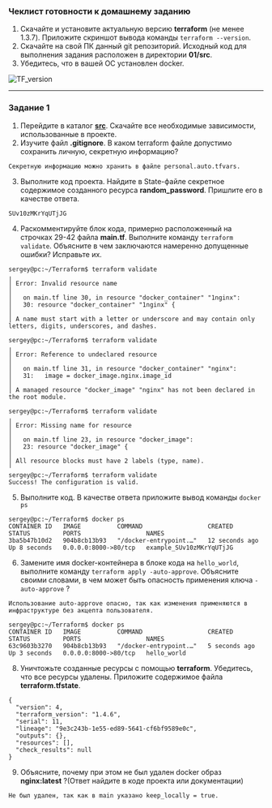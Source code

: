 ### Чеклист готовности к домашнему заданию

1. Скачайте и установите актуальную версию **terraform** (не менее 1.3.7). Приложите скриншот вывода команды ```terraform --version```.
2. Скачайте на свой ПК данный git репозиторий. Исходный код для выполнения задания расположен в директории **01/src**.
3. Убедитесь, что в вашей ОС установлен docker.

![TF_version](https://github.com/SergeyKorchak/devops-netology/assets/119151349/77b4991d-126d-47b0-a87e-4f6a51f31c72)

------

### Задание 1

1. Перейдите в каталог [**src**](https://github.com/netology-code/ter-homeworks/tree/main/01/src). Скачайте все необходимые зависимости, использованные в проекте. 
2. Изучите файл **.gitignore**. В каком terraform файле допустимо сохранить личную, секретную информацию?

```
Секретную информацию можно хранить в файле personal.auto.tfvars.
```

3. Выполните код проекта. Найдите  в State-файле секретное содержимое созданного ресурса **random_password**. Пришлите его в качестве ответа.

```
SUv10zMKrYqUTjJG
```

4. Раскомментируйте блок кода, примерно расположенный на строчках 29-42 файла **main.tf**.
Выполните команду ```terraform validate```. Объясните в чем заключаются намеренно допущенные ошибки? Исправьте их.

```
sergey@pc:~/Terraform$ terraform validate
╷
│ Error: Invalid resource name
│ 
│   on main.tf line 30, in resource "docker_container" "1nginx":
│   30: resource "docker_container" "1nginx" {
│ 
│ A name must start with a letter or underscore and may contain only letters, digits, underscores, and dashes.

sergey@pc:~/Terraform$ terraform validate
╷
│ Error: Reference to undeclared resource
│ 
│   on main.tf line 31, in resource "docker_container" "nginx":
│   31:   image = docker_image.nginx.image_id
│ 
│ A managed resource "docker_image" "nginx" has not been declared in the root module.

sergey@pc:~/Terraform$ terraform validate
╷
│ Error: Missing name for resource
│ 
│   on main.tf line 23, in resource "docker_image":
│   23: resource "docker_image" {
│ 
│ All resource blocks must have 2 labels (type, name).
╵
sergey@pc:~/Terraform$ terraform validate
Success! The configuration is valid.
```

5. Выполните код. В качестве ответа приложите вывод команды ```docker ps```

```
sergey@pc:~/Terraform$ docker ps
CONTAINER ID   IMAGE          COMMAND                  CREATED          STATUS         PORTS                  NAMES
3ba5b47b10d2   904b8cb13b93   "/docker-entrypoint.…"   12 seconds ago   Up 8 seconds   0.0.0.0:8000->80/tcp   example_SUv10zMKrYqUTjJG
```

6. Замените имя docker-контейнера в блоке кода на ```hello_world```, выполните команду ```terraform apply -auto-approve```.
Объясните своими словами, в чем может быть опасность применения ключа  ```-auto-approve``` ?

```
Использование auto-approve опасно, так как изменения применяются в инфраструктуре без акцепта пользователя.

sergey@pc:~/Terraform$ docker ps
CONTAINER ID   IMAGE          COMMAND                  CREATED         STATUS         PORTS                  NAMES
63c9603b3270   904b8cb13b93   "/docker-entrypoint.…"   5 seconds ago   Up 3 seconds   0.0.0.0:8000->80/tcp   hello_world

```

8. Уничтожьте созданные ресурсы с помощью **terraform**. Убедитесь, что все ресурсы удалены. Приложите содержимое файла **terraform.tfstate**.

```
{
  "version": 4,
  "terraform_version": "1.4.6",
  "serial": 11,
  "lineage": "9e3c243b-1e55-ed89-5641-cf6bf9589e0c",
  "outputs": {},
  "resources": [],
  "check_results": null
}
```

9. Объясните, почему при этом не был удален docker образ **nginx:latest** ?(Ответ найдите в коде проекта или документации)

```
Не был удален, так как в main указано keep_locally = true.
```
